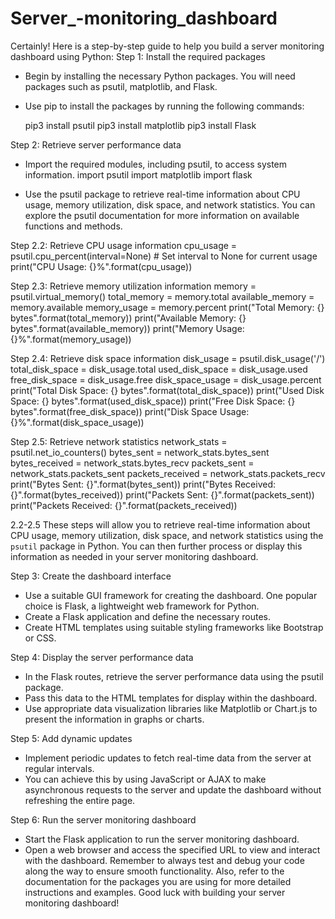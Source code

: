 # Server_-monitoring_dashboard

Certainly! Here is a step-by-step guide to help you build a server monitoring dashboard using Python:
Step 1: Install the required packages
- Begin by installing the necessary Python packages. You will need packages such as psutil, matplotlib, and Flask.
- Use pip to install the packages by running the following commands:

  pip3 install psutil
  pip3 install matplotlib
  pip3 install Flask

Step 2: Retrieve server performance data
- Import the required modules, including psutil, to access system information.
import psutil
import matplotlib
import flask

- Use the psutil package to retrieve real-time information about CPU usage, memory utilization, disk space, and network statistics. You can explore the psutil documentation for more information on available functions and methods.

Step 2.2: Retrieve CPU usage information
cpu_usage = psutil.cpu_percent(interval=None)  # Set interval to None for current usage
print("CPU Usage: {}%".format(cpu_usage))

Step 2.3: Retrieve memory utilization information
memory = psutil.virtual_memory()
total_memory = memory.total
available_memory = memory.available
memory_usage = memory.percent
print("Total Memory: {} bytes".format(total_memory))
print("Available Memory: {} bytes".format(available_memory))
print("Memory Usage: {}%".format(memory_usage))

Step 2.4: Retrieve disk space information
disk_usage = psutil.disk_usage('/')
total_disk_space = disk_usage.total
used_disk_space = disk_usage.used
free_disk_space = disk_usage.free
disk_space_usage = disk_usage.percent
print("Total Disk Space: {} bytes".format(total_disk_space))
print("Used Disk Space: {} bytes".format(used_disk_space))
print("Free Disk Space: {} bytes".format(free_disk_space))
print("Disk Space Usage: {}%".format(disk_space_usage))

Step 2.5: Retrieve network statistics
network_stats = psutil.net_io_counters()
bytes_sent = network_stats.bytes_sent
bytes_received = network_stats.bytes_recv
packets_sent = network_stats.packets_sent
packets_received = network_stats.packets_recv
print("Bytes Sent: {}".format(bytes_sent))
print("Bytes Received: {}".format(bytes_received))
print("Packets Sent: {}".format(packets_sent))
print("Packets Received: {}".format(packets_received))

2.2-2.5 These steps will allow you to retrieve real-time information about CPU usage, memory utilization, disk space, and network statistics using the `psutil` package in Python. You can then further process or display this information as needed in your server monitoring dashboard.

Step 3: Create the dashboard interface
- Use a suitable GUI framework for creating the dashboard. One popular choice is Flask, a lightweight web framework for Python.
- Create a Flask application and define the necessary routes.
- Create HTML templates using suitable styling frameworks like Bootstrap or CSS.

Step 4: Display the server performance data
- In the Flask routes, retrieve the server performance data using the psutil package.
- Pass this data to the HTML templates for display within the dashboard.
- Use appropriate data visualization libraries like Matplotlib or Chart.js to present the information in graphs or charts.

Step 5: Add dynamic updates
- Implement periodic updates to fetch real-time data from the server at regular intervals.
- You can achieve this by using JavaScript or AJAX to make asynchronous requests to the server and update the dashboard without refreshing the entire page.

Step 6: Run the server monitoring dashboard
- Start the Flask application to run the server monitoring dashboard.
- Open a web browser and access the specified URL to view and interact with the dashboard.
Remember to always test and debug your code along the way to ensure smooth functionality. Also, refer to the documentation for the packages you are using for more detailed instructions and examples.
Good luck with building your server monitoring dashboard!